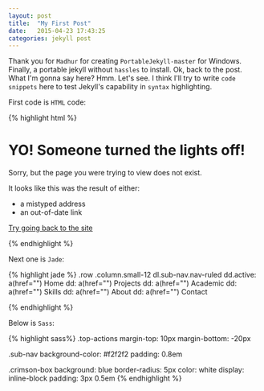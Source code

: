 ```yaml
---
layout: post
title:  "My First Post"
date:   2015-04-23 17:43:25
categories: jekyll post
---
```


Thank you for `Madhur` for creating `PortableJekyll-master` for Windows. Finally, a portable jekyll without `hassles` to install. Ok, back to the post. What I'm gonna say here? Hmm. Let's see. I think I'll try to write `code snippets` here to test Jekyll's capability in `syntax` highlighting.

<!--more-->

First code is `HTML` code:

{% highlight html %}
<div class="info">
    <h1>YO! Someone turned the lights off!</h1>
    <p>Sorry, but the page you were trying to view does not exist.</p>
    <p>It looks like this was the result of either:</p>
    <ul>
      <li>a mistyped address</li>
      <li>an out-of-date link</li>
    </ul>
    <p><a href="/">Try going back to the site</a></p>
  </div>
{% endhighlight %}

Next one is `Jade`:

{% highlight jade %}
.row
      .column.small-12
        dl.sub-nav.nav-ruled
          dd.active: a(href="") Home
          dd: a(href="") Projects
          dd: a(href="") Academic
          dd: a(href="") Skills
          dd: a(href="") About
          dd: a(href="") Contact

{% endhighlight %}

Below is `Sass`:

{% highlight sass%}
.top-actions
  margin-top: 10px
  margin-bottom: -20px

.sub-nav
  background-color: #f2f2f2
  padding: 0.8em

.crimson-box
  background: blue
  border-radius: 5px
  color: white
  display: inline-block
  padding: 3px 0.5em
{% endhighlight %}